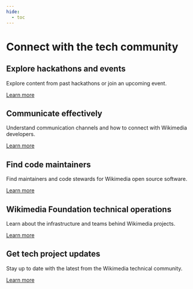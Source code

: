 ```yaml
---
hide:
  - toc
---
```

# Connect with the tech community

## Explore hackathons and events

Explore content from past hackathons or join an upcoming event.

[Learn more](events.md)

## Communicate effectively

Understand communication channels and how to connect with Wikimedia developers.

[Learn more](communicate.md)

## Find code maintainers

Find maintainers and code stewards for Wikimedia open source software.

[Learn more](code-maintainers.md)

## Wikimedia Foundation technical operations

Learn about the infrastructure and teams behind Wikimedia projects.

[Learn more](wmf-technical-operations.md)

## Get tech project updates

Stay up to date with the latest from the Wikimedia technical community.

[Learn more](updates.md)
